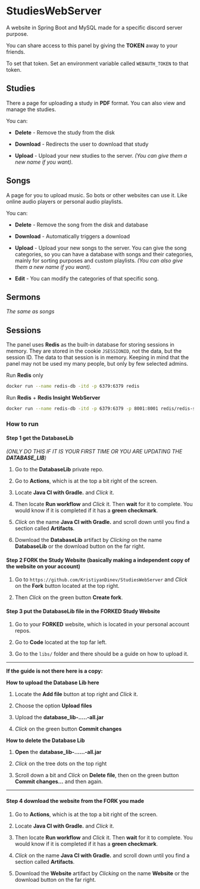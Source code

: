 # StudiesWebServer
A website in Spring Boot and MySQL made for a specific discord server purpose.

You can share access to this panel by giving the **TOKEN** away to your friends.

To set that token. Set an environment variable called `WEBAUTH_TOKEN` to that token.

## Studies

There a page for uploading a study in **PDF** format.
You can also view and manage the studies.

You can:
- **Delete** - Remove the study from the disk

- **Download** - Redirects the user to download that study

- **Upload** - Upload your new studies to the server. *(You can give them a new name if you want).*

## Songs

A page for you to upload music. So bots or other websites can use it.
Like online audio players or personal audio playlists.

You can:
- **Delete** - Remove the song from the disk and database

- **Download** - Automatically triggers a download

- **Upload** - Upload your new songs to the server. 
  You can give the song categories, so you can have a database with songs
  and their categories, mainly for sorting purposes and custom playlists.
  *(You can also give them a new name if you want).*

- **Edit** - You can modify the categories of that specific song.

## Sermons

*The same as songs*

## Sessions

The panel uses **Redis** as the built-in database for storing
sessions in memory. 
They are stored in the cookie `JSESSIONID`, not the data, but the session ID. 
The data to that session is in memory.
Keeping in mind that the panel may not be used my many people, but only by few selected admins.

Run **Redis** only
```bash
docker run --name redis-db -itd -p 6379:6379 redis
```

Run **Redis** + **Redis Insight WebServer**
```bash
docker run --name redis-db -itd -p 6379:6379 -p 8001:8001 redis/redis-stack
```

### How to run

#### Step **1** get the **DatabaseLib** 

*(ONLY DO THIS IF IT IS YOUR FIRST TIME OR YOU ARE UPDATING THE **DATABASE_LIB**)*

1. Go to the **DatabaseLib** private repo.


2. Go to **Actions**, which is at the top a bit right of the screen.


3. Locate **Java CI with Gradle.** and *Click* it.


4. Then locate **Run workflow** and *Click* it. Then **wait** for it to complete. You would know if it is completed if it has a **green checkmark**.


5. *Click* on the name **Java CI with Gradle.** and scroll down until you find a section called **Artifacts**.


6. Download the **DatabaseLib** artifact by *Clicking* on the name **DatabaseLib** or the download button on the far right.

#### Step 2 FORK the Study Website (basically making a independent copy of the website on your account)

1. Go to `https://github.com/KristiyanDinev/StudiesWebServer` and *Click* on the **Fork** button located at the top right.


2. Then *Click* on the green button **Create fork**.

#### Step 3 put the **DatabaseLib** file in the FORKED Study Website

1. Go to your **FORKED** website, which is located in your personal account repos.


2. Go to **Code** located at the top far left.


3. Go to the `libs/` folder and there should be a guide on how to upload it.

---

**If the guide is not there here is a copy:**

**How to upload the Database Lib here**

1. Locate the **Add file** button at top right and *Click* it.


2. Choose the option **Upload files**


3. Upload the **database_lib-.....-all.jar**


4. *Click* on the green button **Commit changes**


**How to delete the Database Lib**

1. **Open** the **database_lib-......-all.jar**


2. *Click* on the tree dots on the top right


3. Scroll down a bit and *Click* on **Delete file**, then on the green button **Commit changes...** and then again.
---


#### Step 4 download the website from the FORK you made

1. Go to **Actions**, which is at the top a bit right of the screen.


2. Locate **Java CI with Gradle.** and *Click* it.


3. Then locate **Run workflow** and *Click* it. Then **wait** for it to complete. You would know if it is completed if it has a **green checkmark**.


4. *Click* on the name **Java CI with Gradle.** and scroll down until you find a section called **Artifacts**.


5. Download the **Website** artifact by *Clicking* on the name **Website** or the download button on the far right.
